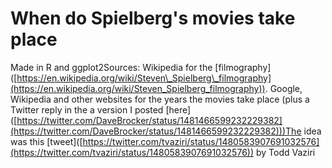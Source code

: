 
# When do Spielberg's movies take place

Made in R and ggplot2Sources: Wikipedia for the [filmography\]([https://en.wikipedia.org/wiki/Steven\_Spielberg\_filmography](https://en.wikipedia.org/wiki/Steven_Spielberg_filmography)). Google, Wikipedia and other websites for the years the movies take place (plus a Twitter reply in the a version I posted \[here\]([https://twitter.com/DaveBrocker/status/1481466599232229382](https://twitter.com/DaveBrocker/status/1481466599232229382)))The idea was this \[tweet\]([https://twitter.com/tvaziri/status/1480583907691032576](https://twitter.com/tvaziri/status/1480583907691032576)) by Todd Vaziri
